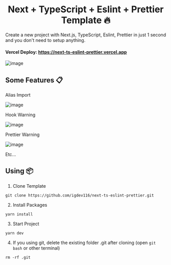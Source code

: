 <h1 align='center'>Next + TypeScript + Eslint + Prettier Template 🔥</h1>

Create a new project with Next.js, TypeScript, Eslint, Prettier in just 1 second and you don't need to setup anything.

#### **Vercel Deploy: https://next-ts-eslint-prettier.vercel.app**

![image](https://user-images.githubusercontent.com/70432453/176340063-944dbd4b-c5e0-4d7d-99a4-fab133cb122a.png)

## **Some Features 📋**

Alias Import

![image](https://user-images.githubusercontent.com/70432453/170644457-ede03cca-44e9-4543-94d3-412c9d317063.png)

Hook Warning

![image](https://user-images.githubusercontent.com/70432453/170638708-23a20ffd-156e-494a-84be-b1e1cfdb5c93.png)

Prettier Warning

![image](https://user-images.githubusercontent.com/70432453/170639043-24423ed1-73cc-4730-b270-2acea1ae0c74.png)

Etc...

## **Using 📦**

1. Clone Template

```
git clone https://github.com/igdev116/next-ts-eslint-prettier.git
```

2. Install Packages

```
yarn install
```

3. Start Project

```
yarn dev
```

4. If you using git, delete the existing folder .git after cloning (open `git bash` or other terminal)

```
rm -rf .git
```
